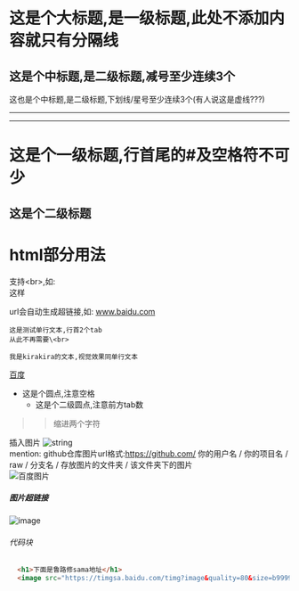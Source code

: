  
这是个大标题,是一级标题,此处不添加内容就只有分隔线
=
  
这是个中标题,是二级标题,减号至少连续3个
---

这也是个中标题,是二级标题,下划线/星号至少连续3个(有人说这是虚线???)
___

*****
  
# 这是个一级标题,行首尾的#及空格符不可少 #
  
## 这是个二级标题 ##

html部分用法
=

支持\<br>,如: <br> 这样

url会自动生成超链接,如: www.baidu.com

    这是测试单行文本,行首2个tab
    从此不再需要\<br>

`我是kirakira的文本,视觉效果同单行文本`

 [百度](http://www.baidu.com "超链接文字用法")

* 这是个圆点,注意空格
  * 这是个二级圆点,注意前方tab数
  
>> 缩进两个字符

插入图片 ![string](url "title") <br>
mention: github仓库图片url格式:https://github.com/ 你的用户名 / 你的项目名 / raw / 分支名 / 存放图片的文件夹 / 该文件夹下的图片 <br>
![百度图片](http://img-arch.pconline.com.cn/images/upload/upc/tx/wallpaper/1301/18/c2/17511503_1358489314557.jpg)<br>

##### 图片超链接
![image][logo]

[logo]: http://img-arch.pconline.com.cn/images/upload/upc/tx/wallpaper/1301/18/c2/17511503_1358489314557.jpg "失落王冠"

###### 代码块 
``` html
  <h1>下面是鲁路修sama地址</h1>
  <image src="https://timgsa.baidu.com/timg?image&quality=80&size=b9999_10000&sec=1546851686601&di=c8d9e9a58c2795f778215e0b5f483f09&imgtype=0&src=http%3A%2F%2Fimg3.duitang.com%2Fuploads%2Fblog%2F201401%2F12%2F20140112233147_Kj5xx.thumb.700_0.jpeg">
```

